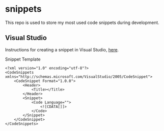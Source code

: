 # snippets

This repo is used to store my most used code snippets during development.

## Visual Studio 

Instructions for creating a snippet in Visual Studio, [here](https://docs.microsoft.com/en-us/visualstudio/ide/walkthrough-creating-a-code-snippet?view=vs-2022).

Snippet Template 
```
<?xml version="1.0" encoding="utf-8"?>
<CodeSnippets xmlns="http://schemas.microsoft.com/VisualStudio/2005/CodeSnippet">
    <CodeSnippet Format="1.0.0">
        <Header>
            <Title></Title>
        </Header>
        <Snippet>
            <Code Language="">
                <![CDATA[]]>
            </Code>
        </Snippet>
    </CodeSnippet>
</CodeSnippets>
```
